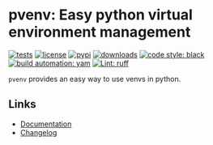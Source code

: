 # pvenv: Easy python virtual environment management

[![tests][test_badge]][test_url]
[![license][licence_badge]][licence_url]
[![pypi][pypi_badge]][pypi_url]
[![downloads][pepy_badge]][pepy_url]
[![code style: black][black_badge]][black_url]
[![build automation: yam][yam_badge]][yam_url]
[![Lint: ruff][ruff_badge]][ruff_url]

`pvenv` provides an easy way to use venvs in python.

## Links

-   [Documentation]
-   [Changelog]

[test_badge]: https://github.com/spapanik/pvenv/actions/workflows/tests.yml/badge.svg
[test_url]: https://github.com/spapanik/pvenv/actions/workflows/tests.yml
[licence_badge]: https://img.shields.io/badge/License-LGPL_v3-blue.svg
[licence_url]: https://github.com/spapanik/pvenv/blob/main/docs/LICENSE.md
[pypi_badge]: https://img.shields.io/pypi/v/pvenv
[pypi_url]: https://pypi.org/project/pvenv
[pepy_badge]: https://pepy.tech/badge/pvenv
[pepy_url]: https://pepy.tech/project/pvenv
[black_badge]: https://img.shields.io/badge/code%20style-black-000000.svg
[black_url]: https://github.com/psf/black
[yam_badge]: https://img.shields.io/badge/build%20automation-yamk-success
[yam_url]: https://github.com/spapanik/yamk
[ruff_badge]: https://img.shields.io/endpoint?url=https://raw.githubusercontent.com/charliermarsh/ruff/main/assets/badge/v1.json
[ruff_url]: https://github.com/charliermarsh/ruff
[Documentation]: https://p-venv.readthedocs.io/en/stable/
[Changelog]: https://github.com/spapanik/pvenv/blob/main/docs/CHANGELOG.md
